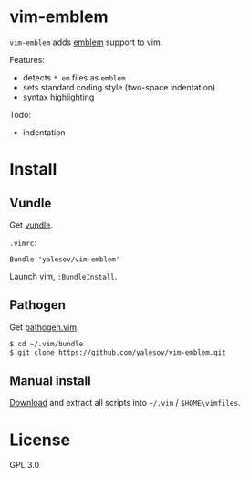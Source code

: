 # vim-emblem

`vim-emblem` adds [emblem](http://emblemjs.com/) support to vim.

Features:

* detects `*.em` files as `emblem`
* sets standard coding style (two-space indentation)
* syntax highlighting

Todo:

* indentation

# Install

## Vundle

Get [vundle](https://github.com/gmarik/vundle).

`.vimrc`:

```vim
Bundle 'yalesov/vim-emblem'
```

Launch vim, `:BundleInstall`.

## Pathogen

Get [pathogen.vim](https://github.com/tpope/vim-pathogen).

```sh
$ cd ~/.vim/bundle
$ git clone https://github.com/yalesov/vim-emblem.git
```

## Manual install

[Download](https://github.com/yalesov/vim-emblem/tags) and
extract all scripts into `~/.vim` / `$HOME\vimfiles`.

# License

GPL 3.0
